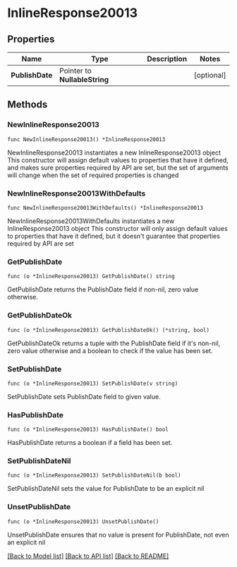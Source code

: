 # InlineResponse20013

## Properties

Name | Type | Description | Notes
------------ | ------------- | ------------- | -------------
**PublishDate** | Pointer to **NullableString** |  | [optional] 

## Methods

### NewInlineResponse20013

`func NewInlineResponse20013() *InlineResponse20013`

NewInlineResponse20013 instantiates a new InlineResponse20013 object
This constructor will assign default values to properties that have it defined,
and makes sure properties required by API are set, but the set of arguments
will change when the set of required properties is changed

### NewInlineResponse20013WithDefaults

`func NewInlineResponse20013WithDefaults() *InlineResponse20013`

NewInlineResponse20013WithDefaults instantiates a new InlineResponse20013 object
This constructor will only assign default values to properties that have it defined,
but it doesn't guarantee that properties required by API are set

### GetPublishDate

`func (o *InlineResponse20013) GetPublishDate() string`

GetPublishDate returns the PublishDate field if non-nil, zero value otherwise.

### GetPublishDateOk

`func (o *InlineResponse20013) GetPublishDateOk() (*string, bool)`

GetPublishDateOk returns a tuple with the PublishDate field if it's non-nil, zero value otherwise
and a boolean to check if the value has been set.

### SetPublishDate

`func (o *InlineResponse20013) SetPublishDate(v string)`

SetPublishDate sets PublishDate field to given value.

### HasPublishDate

`func (o *InlineResponse20013) HasPublishDate() bool`

HasPublishDate returns a boolean if a field has been set.

### SetPublishDateNil

`func (o *InlineResponse20013) SetPublishDateNil(b bool)`

 SetPublishDateNil sets the value for PublishDate to be an explicit nil

### UnsetPublishDate
`func (o *InlineResponse20013) UnsetPublishDate()`

UnsetPublishDate ensures that no value is present for PublishDate, not even an explicit nil

[[Back to Model list]](../README.md#documentation-for-models) [[Back to API list]](../README.md#documentation-for-api-endpoints) [[Back to README]](../README.md)


